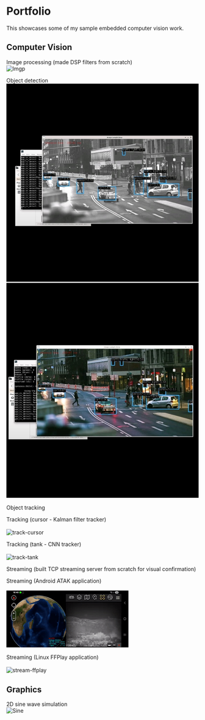# Portfolio
This showcases some of my sample embedded computer vision work.

## Computer Vision
Image processing (made DSP filters from scratch)
<br />
![Imgp](imgp.gif)

Object detection
<br />
![detect-object-rgb1](detect-object-rgb1.jpg)
<br />
![detect-object-rgb3](detect-object-rgb3.jpg)

Object tracking

Tracking (cursor - Kalman filter tracker)
<br />
<br />
![track-cursor](track-cursor.gif)

Tracking (tank - CNN tracker)
<br />
<br />
![track-tank](track-tank.gif)

Streaming (built TCP streaming server from scratch for visual confirmation)

Streaming (Android ATAK application)
<br />
<br />
![stream-atak](stream-atak.gif)

Streaming (Linux FFPlay application)
<br />
<br />
![stream-ffplay](stream-ffplay.gif)

## Graphics
2D sine wave simulation
<br />
![Sine](sine.gif)




